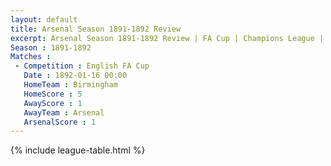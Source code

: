 ```yaml
---
layout: default
title: Arsenal Season 1891-1892 Review
excerpt: Arsenal Season 1891-1892 Review | FA Cup | Champions League | League Cup 
Season : 1891-1892
Matches :
 - Competition : English FA Cup
   Date : 1892-01-16 00:00
   HomeTeam : Birmingham
   HomeScore : 5
   AwayScore : 1
   AwayTeam : Arsenal
   ArsenalScore : 1
---
```



{% include league-table.html %}